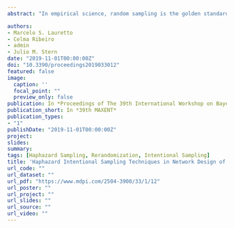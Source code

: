 ```yaml
---
abstract: "In empirical science, random sampling is the golden standard to ensure unbiased, impartial, or fair results, as it works as a technological barrier designed to prevent spurious communication or illegitimate interference between parties in the application of interest. However, the chance of at least one covariate showing a significant difference between two treatment groups increases exponentially with the number of covariates. In 2012, Morgan and Rubin proposed a coherent approach to solve this problem based on rerandomization in order to ensure that the final allocation obtained is balanced, but with an exponential computation cost in the number of covariates. Haphazard Intentional Sampling is a statistical technique that combines intentional sampling using goal optimization techniques with random perturbations. On one hand, it has all the benefits of standard randomization and, on the other hand, avoid exponentially large (and costly) sample sizes. In this work, we compare the haphazard and rerandomization methods in a case study regarding the re-engineering of the network of measurement stations for atmospheric pollutants. In comparison with rerandomization, the haphazard method provided groups with a better balance and permutation tests consistently more powerful."

authors:
- Marcelo S. Lauretto
- Celma Ribeiro
- admin
- Julio M. Stern
date: "2019-11-01T00:00:00Z"
doi: "10.3390/proceedings2019033012"
featured: false
image:
  caption: ''
  focal_point: ""
  preview_only: false
publication: In *Proceedings of The 39th International Workshop on Bayesian Inference and Maximum Entropy Methods in Science and Engineering*
publication_short: In *39th MAXENT*
publication_types:
- "1"
publishDate: "2019-11-01T00:00:00Z"
project: 
slides: 
summary:
tags: [Haphazard Sampling, Rerandomization, Intentional Sampling]
title: 'Haphazard Intentional Sampling Techniques in Network Design of Monitoring Stations'
url_code: ""
url_dataset: ""
url_pdf: "https://www.mdpi.com/2504-3900/33/1/12"
url_poster: ""
url_project: ""
url_slides: ""
url_source: ""
url_video: ""
---
```

